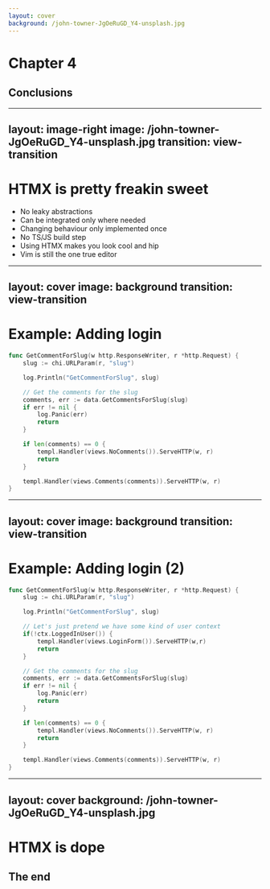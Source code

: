 ```yaml
---
layout: cover
background: /john-towner-JgOeRuGD_Y4-unsplash.jpg
---
```


# Chapter 4

## Conclusions

---
layout: image-right
image: /john-towner-JgOeRuGD_Y4-unsplash.jpg
transition: view-transition
---

# HTMX is pretty freakin sweet

<v-clicks>

- No leaky abstractions
- Can be integrated only where needed
- Changing behaviour only implemented once
- No TS/JS build step
- Using HTMX makes you look cool and hip
- Vim is still the one true editor

</v-clicks>

---
layout: cover
image: background
transition: view-transition
---

# Example: Adding login

```go {all|6-11|13-16|18}
func GetCommentForSlug(w http.ResponseWriter, r *http.Request) {
	slug := chi.URLParam(r, "slug")

	log.Println("GetCommentForSlug", slug)

	// Get the comments for the slug
	comments, err := data.GetCommentsForSlug(slug)
	if err != nil {
		log.Panic(err)
		return
	}

	if len(comments) == 0 {
		templ.Handler(views.NoComments()).ServeHTTP(w, r)
		return
	}

	templ.Handler(views.Comments(comments)).ServeHTTP(w, r)
}
```


---
layout: cover
image: background
transition: view-transition
---

# Example: Adding login (2)

```go {all|6-9|all}
func GetCommentForSlug(w http.ResponseWriter, r *http.Request) {
	slug := chi.URLParam(r, "slug")

	log.Println("GetCommentForSlug", slug)

	// Let's just pretend we have some kind of user context 
	if(!ctx.LoggedInUser()) {
		templ.Handler(views.LoginForm()).ServeHTTP(w,r)
		return
	}

	// Get the comments for the slug
	comments, err := data.GetCommentsForSlug(slug)
	if err != nil {
		log.Panic(err)
		return
	}

	if len(comments) == 0 {
		templ.Handler(views.NoComments()).ServeHTTP(w, r)
		return
	}

	templ.Handler(views.Comments(comments)).ServeHTTP(w, r)
}
```

---
layout: cover
background: /john-towner-JgOeRuGD_Y4-unsplash.jpg
---

# HTMX is dope

<v-click>

## The end

</v-click>
